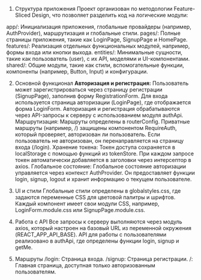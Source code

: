 1. Структура приложения
Проект организован по методологии Feature-Sliced Design, что позволяет разделить код на логические модули:

app/: Инициализация приложения, глобальные провайдеры (например, AuthProvider), маршрутизация и глобальные стили.
pages/: Полные страницы приложения, такие как LoginPage, SignupPage и HomePage.
features/: Реализация отдельных функциональных модулей, например, формы входа или кнопки выхода.
entities/: Минимальные сущности, такие как пользователь (user), с их API, моделями и UI-компонентами.
shared/: Общие модули, такие как стили, вспомогательные функции, компоненты (например, Button, Input) и конфигурации.

2. Основной функционал
<b>Авторизация и регистрация:</b>
Пользователь может зарегистрироваться через страницу регистрации (SignupPage), заполнив форму RegistrationForm.
Для входа используется страница авторизации (LoginPage), где отображается форма LoginForm.
Авторизация и регистрация обрабатываются через API-запросы к серверу с использованием модуля authApi.
Маршрутизация:
Маршруты определены в routerConfig. Приватные маршруты (например, /) защищены компонентом RequireAuth, который проверяет, авторизован ли пользователь.
Если пользователь не авторизован, он перенаправляется на страницу входа (/login).
Хранение токена:
Токен доступа сохраняется в localStorage с помощью функций из tokenStore.
При каждом запросе токен автоматически добавляется в заголовки через интерсептор в axios.
Глобальное состояние:
Глобальное состояние авторизации управляется через контекст AuthProvider. Он предоставляет функции login, signup, logout и хранит информацию о текущем пользователе.

4. UI и стили
Глобальные стили определены в globalstyles.css, где задаются переменные CSS для цветовой палитры и шрифтов.
Каждый компонент имеет свои модули CSS, например, LoginForm.module.css или SignupPage.module.css.

5. Работа с API
Все запросы к серверу выполняются через модуль axios, который настроен на базовый URL из переменной окружения (REACT_APP_API_BASE).
API для работы с пользователями реализовано в authApi, где определены функции login, signup и getMe.

6. Маршруты
/login: Страница входа.
/signup: Страница регистрации.
/: Главная страница, доступная только авторизованным пользователям.
